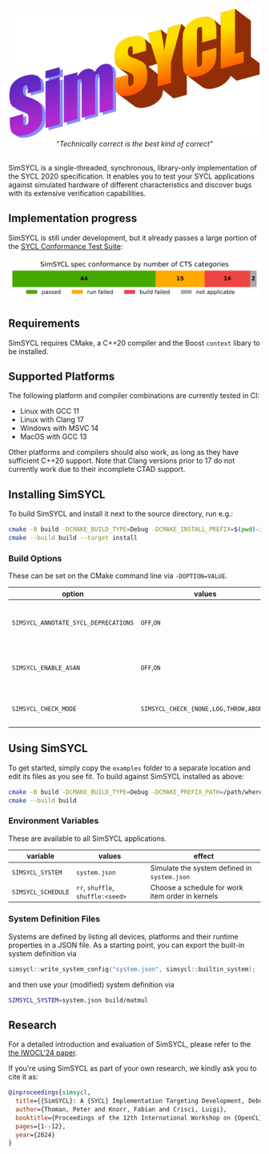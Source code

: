 <p align="center">
<img src="resources/logo.svg" width="500px" alt="SimSYCL">
<br/>
<i>“Technically correct is the best kind of correct”</i><br/>&nbsp;
</p>

SimSYCL is a single-threaded, synchronous, library-only implementation of the SYCL 2020 specification. It enables you to test your SYCL applications against simulated hardware of different characteristics and discover bugs with its extensive verification capabilities.

## Implementation progress

SimSYCL is still under development, but it already passes a large portion of the [SYCL Conformance Test Suite](https://github.com/KhronosGroup/SYCL-CTS):

![SYCL spec conformance by CTS test suites passed](resources/cts_state.svg)

## Requirements

SimSYCL requires CMake, a C++20 compiler and the Boost `context` libary to be installed.

## Supported Platforms

The following platform and compiler combinations are currently tested in CI:

 * Linux with GCC 11
 * Linux with Clang 17
 * Windows with MSVC 14
 * MacOS with GCC 13

Other platforms and compilers should also work, as long as they have sufficient C++20 support.
Note that Clang versions prior to 17 do not currently work due to their incomplete CTAD support.

## Installing SimSYCL

To build SimSYCL and install it next to the source directory, run e.g.:

```sh
cmake -B build -DCMAKE_BUILD_TYPE=Debug -DCMAKE_INSTALL_PREFIX=$(pwd)-install
cmake --build build --target install
```

### Build Options

These can be set on the CMake command line via `-DOPTION=VALUE`.

| option | values | effect |
|---|---|---|
| `SIMSYCL_ANNOTATE_SYCL_DEPRECATIONS` | `OFF`,`ON` | Mark deprecated SYCL APIs with `[[deprecated]]` (default `ON`) |
| `SIMSYCL_ENABLE_ASAN`| `OFF`,`ON` | Build SimSYCL and the user code with AddressSanitizer (default `OFF`) |
| `SIMSYCL_CHECK_MODE` | `SIMSYCL_CHECK_{NONE,LOG,THROW,ABORT}` | How to report verification errors (default `ABORT`) |

## Using SimSYCL

To get started, simply copy the `examples` folder to a separate location and edit its files as you see fit. To build against SimSYCL installed as above:

```sh
cmake -B build -DCMAKE_BUILD_TYPE=Debug -DCMAKE_PREFIX_PATH=/path/where/you/installed/SimSYCL
cmake --build build
```

### Environment Variables

These are available to all SimSYCL applications.

| variable | values | effect |
|---|---|---|
| `SIMSYCL_SYSTEM` | `system.json` | Simulate the system defined in `system.json` |
| `SIMSYCL_SCHEDULE` | `rr`, `shuffle`, `shuffle:<seed>` | Choose a schedule for work item order in kernels |

### System Definition Files

Systems are defined by listing all devices, platforms and their runtime properties in a JSON file.
As a starting point, you can export the built-in system definition via
```c++
simsycl::write_system_config("system.json", simsycl::builtin_system);
```
and then use your (modified) system definition via
```sh
SIMSYCL_SYSTEM=system.json build/matmul
```

## Research

For a detailed introduction and evaluation of SimSYCL, please refer to the [the IWOCL'24 paper](https://dl.acm.org/doi/pdf/10.1145/3648115.3648136).

If you're using SimSYCL as part of your own research, we kindly ask you to cite it as:
```bibtex
@inproceedings{simsycl,
  title={{SimSYCL}: A {SYCL} Implementation Targeting Development, Debugging, Simulation and Conformance},
  author={Thoman, Peter and Knorr, Fabian and Crisci, Luigi},
  booktitle={Proceedings of the 12th International Workshop on {OpenCL} and {SYCL}},
  pages={1--12},
  year={2024}
}
```
